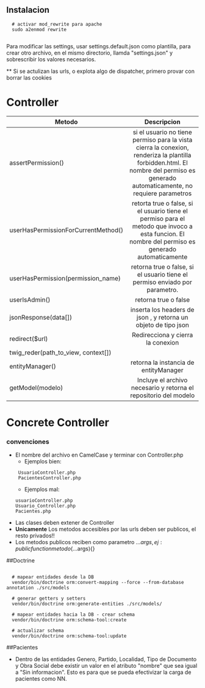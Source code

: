 ## Instalacion
```
  # activar mod_rewrite para apache
  sudo a2enmod rewrite


```
Para modificar las settings, usar settings.default.json como plantilla,
para crear otro archivo, en el mismo directorio, llamda "settings.json"
y sobrescribir los valores necesarios.

** Si se actulizan las urls, o explota algo de dispatcher, primero provar con borrar las cookies

# Controller
| Metodo        |  Descripcion             | 
| ------------- |:-------------:|
| assertPermission()   | si el usuario no tiene permiso para la vista cierra la conexion, renderiza la plantilla forbidden.html. El nombre del permiso es generado automaticamente, no requiere parametros| 
| userHasPermissionForCurrentMethod()   | retorta true o false, si el usuario tiene el permiso para el metodo que invoco a esta funcion. El nombre del permiso es generado automaticamente   |  
| userHasPermission(permission_name) | retorna true o false, si el usuario tiene el permiso enviado por parametro.| 
| userIsAdmin() | retorna true o false | 
| jsonResponse(data[]) | inserta los headers de json , y retorna un objeto de tipo json | 
| redirect($url) | Redirecciona y cierra la conexion | 
| twig_reder(path_to_view, context[]) | |
| entityManager() | retorna la instancia de entityManager |
| getModel(modelo)  | Incluye el archivo necesario y retorna el repositorio del modelo |



# Concrete Controller
### convenciones
 - El nombre del archivo en CamelCase y terminar con Controller.php  
    - Ejemplos bien:
    ```
     UsuarioController.php 
     PacientesController.php
     ```
    - Ejemplos mal:     
    ``` 
    usuarioController.php 
    Usuario_Controller.php 
    Pacientes.php
     ```
 - Las clases deben extener de  Controller
 - **Unicamente** Los metodos accesibles por las urls deben ser publicos, el resto privados!!
 - Los metodos publicos reciben como parametro ...$args , ej : public function metodo(...$args){}
 
##Doctrine
```
  
  # mapear entidades desde la DB
  vendor/bin/doctrine orm:convert-mapping --force --from-database annotation ./src/models
  
  # generar getters y setters
  vendor/bin/doctrine orm:generate-entities ./src/models/
  
  # mapear entidades hacia la DB - crear schema
  vendor/bin/doctrine orm:schema-tool:create
  
  # actualizar schema
  vendor/bin/doctrine orm:schema-tool:update
```

##Pacientes
- Dentro de las entidades Genero, Partido, Localidad, Tipo de Documento y Obra Social debe existir un valor en el atributo "nombre" que sea igual a "Sin informacion".
Esto es para que se pueda efectivizar la carga de pacientes como NN.


